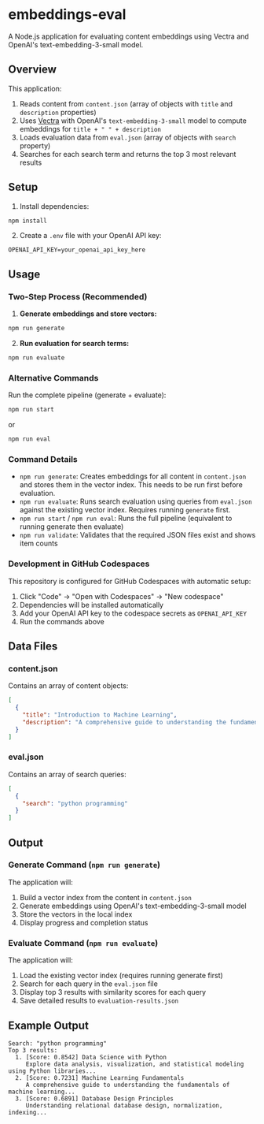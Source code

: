 # embeddings-eval

A Node.js application for evaluating content embeddings using Vectra and OpenAI's text-embedding-3-small model.

## Overview

This application:
1. Reads content from `content.json` (array of objects with `title` and `description` properties)
2. Uses [Vectra](https://github.com/Stevenic/vectra) with OpenAI's `text-embedding-3-small` model to compute embeddings for `title + " " + description`
3. Loads evaluation data from `eval.json` (array of objects with `search` property)
4. Searches for each search term and returns the top 3 most relevant results

## Setup

1. Install dependencies:
```bash
npm install
```

2. Create a `.env` file with your OpenAI API key:
```
OPENAI_API_KEY=your_openai_api_key_here
```

## Usage

### Two-Step Process (Recommended)

1. **Generate embeddings and store vectors:**
```bash
npm run generate
```

2. **Run evaluation for search terms:**
```bash
npm run evaluate  
```

### Alternative Commands

Run the complete pipeline (generate + evaluate):
```bash
npm run start
```
or
```bash
npm run eval
```

### Command Details

- `npm run generate`: Creates embeddings for all content in `content.json` and stores them in the vector index. This needs to be run first before evaluation.
- `npm run evaluate`: Runs search evaluation using queries from `eval.json` against the existing vector index. Requires running `generate` first.
- `npm run start` / `npm run eval`: Runs the full pipeline (equivalent to running generate then evaluate)
- `npm run validate`: Validates that the required JSON files exist and shows item counts

### Development in GitHub Codespaces

This repository is configured for GitHub Codespaces with automatic setup:

1. Click "Code" → "Open with Codespaces" → "New codespace" 
2. Dependencies will be installed automatically
3. Add your OpenAI API key to the codespace secrets as `OPENAI_API_KEY`
4. Run the commands above

## Data Files

### content.json
Contains an array of content objects:
```json
[
  {
    "title": "Introduction to Machine Learning",
    "description": "A comprehensive guide to understanding the fundamentals..."
  }
]
```

### eval.json
Contains an array of search queries:
```json
[
  {
    "search": "python programming"
  }
]
```

## Output

### Generate Command (`npm run generate`)
The application will:
1. Build a vector index from the content in `content.json`
2. Generate embeddings using OpenAI's text-embedding-3-small model
3. Store the vectors in the local index
4. Display progress and completion status

### Evaluate Command (`npm run evaluate`)
The application will:
1. Load the existing vector index (requires running generate first)
2. Search for each query in the `eval.json` file  
3. Display top 3 results with similarity scores for each query
4. Save detailed results to `evaluation-results.json`

## Example Output

```
Search: "python programming"
Top 3 results:
  1. [Score: 0.8542] Data Science with Python
     Explore data analysis, visualization, and statistical modeling using Python libraries...
  2. [Score: 0.7231] Machine Learning Fundamentals
     A comprehensive guide to understanding the fundamentals of machine learning...
  3. [Score: 0.6891] Database Design Principles
     Understanding relational database design, normalization, indexing...
```